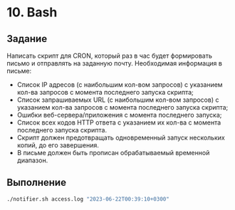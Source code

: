# 10. Bash

## Задание

Написать скрипт для CRON, который раз в час будет формировать письмо и отправлять на заданную почту.
Необходимая информация в письме:

* Список IP адресов (с наибольшим кол-вом запросов) с указанием кол-ва запросов c момента последнего запуска скрипта;
* Список запрашиваемых URL (с наибольшим кол-вом запросов) с указанием кол-ва запросов c момента последнего запуска скрипта;
* Ошибки веб-сервера/приложения c момента последнего запуска;
* Список всех кодов HTTP ответа с указанием их кол-ва с момента последнего запуска скрипта.
* Скрипт должен предотвращать одновременный запуск нескольких копий, до его завершения.
* В письме должен быть прописан обрабатываемый временной диапазон.

## Выполнение

```bash
./notifier.sh access.log "2023-06-22T00:39:10+0300"
```
